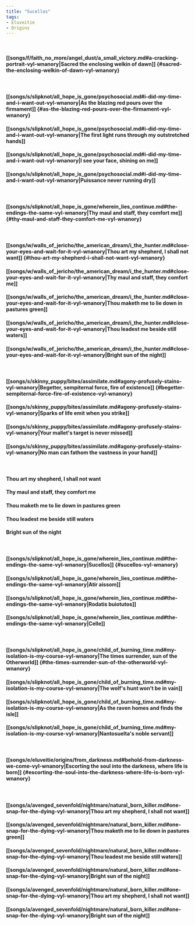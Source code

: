 ```yaml
---
title: "Sucellos"
tags:
- Eluveitie
- Origins
---
```

&nbsp;
#### [[songs/f/faith_no_more/angel_dust/a_small_victory.md#a-cracking-portrait-vyl-wnanory|Sacred the enclosing welkin of dawn]] {#sacred-the-enclosing-welkin-of-dawn-vyl-wnanory}
&nbsp;
#### [[songs/s/slipknot/all_hope_is_gone/psychosocial.md#i-did-my-time-and-i-want-out-vyl-wnanory|As the blazing red pours over the firmament]] {#as-the-blazing-red-pours-over-the-firmament-vyl-wnanory}
#### [[songs/s/slipknot/all_hope_is_gone/psychosocial.md#i-did-my-time-and-i-want-out-vyl-wnanory|The first light runs through my outstretched hands]]
#### [[songs/s/slipknot/all_hope_is_gone/psychosocial.md#i-did-my-time-and-i-want-out-vyl-wnanory|I see your face, shining on me]]
#### [[songs/s/slipknot/all_hope_is_gone/psychosocial.md#i-did-my-time-and-i-want-out-vyl-wnanory|Puissance never running dry]]
&nbsp;
#### [[songs/s/slipknot/all_hope_is_gone/wherein_lies_continue.md#the-endings-the-same-vyl-wnanory|Thy maul and staff, they comfort me]] {#thy-maul-and-staff-they-comfort-me-vyl-wnanory}
&nbsp;
#### [[songs/w/walls_of_jericho/the_american_dream/i_the_hunter.md#close-your-eyes-and-wait-for-it-vyl-wnanory|Thou art my shepherd, I shall not want]] {#thou-art-my-shepherd-i-shall-not-want-vyl-wnanory}
#### [[songs/w/walls_of_jericho/the_american_dream/i_the_hunter.md#close-your-eyes-and-wait-for-it-vyl-wnanory|Thy maul and staff, they comfort me]]
#### [[songs/w/walls_of_jericho/the_american_dream/i_the_hunter.md#close-your-eyes-and-wait-for-it-vyl-wnanory|Thou maketh me to lie down in pastures green]]
#### [[songs/w/walls_of_jericho/the_american_dream/i_the_hunter.md#close-your-eyes-and-wait-for-it-vyl-wnanory|Thou leadest me beside still waters]]
#### [[songs/w/walls_of_jericho/the_american_dream/i_the_hunter.md#close-your-eyes-and-wait-for-it-vyl-wnanory|Bright sun of the night]]
&nbsp;
#### [[songs/s/skinny_puppy/bites/assimilate.md#agony-profusely-stains-vyl-wnanory|Begetter, sempiternal force, fire of existence]] {#begetter-sempiternal-force-fire-of-existence-vyl-wnanory}
#### [[songs/s/skinny_puppy/bites/assimilate.md#agony-profusely-stains-vyl-wnanory|Sparks of life emit when you strike]]
#### [[songs/s/skinny_puppy/bites/assimilate.md#agony-profusely-stains-vyl-wnanory|Your mallet's target is never missed]]
#### [[songs/s/skinny_puppy/bites/assimilate.md#agony-profusely-stains-vyl-wnanory|No man can fathom the vastness in your hand]]
&nbsp;
#### Thou art my shepherd, I shall not want
#### Thy maul and staff, they comfort me
#### Thou maketh me to lie down in pastures green
#### Thou leadest me beside still waters
#### Bright sun of the night
&nbsp;
#### [[songs/s/slipknot/all_hope_is_gone/wherein_lies_continue.md#the-endings-the-same-vyl-wnanory|Sucellos]] {#sucellos-vyl-wnanory}
#### [[songs/s/slipknot/all_hope_is_gone/wherein_lies_continue.md#the-endings-the-same-vyl-wnanory|Atir aissom]]
#### [[songs/s/slipknot/all_hope_is_gone/wherein_lies_continue.md#the-endings-the-same-vyl-wnanory|Rodatis buiotutos]]
#### [[songs/s/slipknot/all_hope_is_gone/wherein_lies_continue.md#the-endings-the-same-vyl-wnanory|Celle]]
&nbsp;
#### [[songs/s/slipknot/all_hope_is_gone/child_of_burning_time.md#my-isolation-is-my-course-vyl-wnanory|The times surrender, sun of the Otherworld]] {#the-times-surrender-sun-of-the-otherworld-vyl-wnanory}
#### [[songs/s/slipknot/all_hope_is_gone/child_of_burning_time.md#my-isolation-is-my-course-vyl-wnanory|The wolf's hunt won't be in vain]]
#### [[songs/s/slipknot/all_hope_is_gone/child_of_burning_time.md#my-isolation-is-my-course-vyl-wnanory|As the raven homes and finds the isle]]
#### [[songs/s/slipknot/all_hope_is_gone/child_of_burning_time.md#my-isolation-is-my-course-vyl-wnanory|Nantosuelta's noble servant]]
&nbsp;
#### [[songs/e/eluveitie/origins/from_darkness.md#behold-from-darkness-we-come-vyl-wnanory|Escorting the soul into the darkness, where life is born]] {#escorting-the-soul-into-the-darkness-where-life-is-born-vyl-wnanory}
&nbsp;
#### [[songs/a/avenged_sevenfold/nightmare/natural_born_killer.md#one-snap-for-the-dying-vyl-wnanory|Thou art my shepherd, I shall not want]]
#### [[songs/a/avenged_sevenfold/nightmare/natural_born_killer.md#one-snap-for-the-dying-vyl-wnanory|Thou maketh me to lie down in pastures green]]
#### [[songs/a/avenged_sevenfold/nightmare/natural_born_killer.md#one-snap-for-the-dying-vyl-wnanory|Thou leadest me beside still waters]]
#### [[songs/a/avenged_sevenfold/nightmare/natural_born_killer.md#one-snap-for-the-dying-vyl-wnanory|Bright sun of the night]]
#### [[songs/a/avenged_sevenfold/nightmare/natural_born_killer.md#one-snap-for-the-dying-vyl-wnanory|Thou art my shepherd, I shall not want]]
#### [[songs/a/avenged_sevenfold/nightmare/natural_born_killer.md#one-snap-for-the-dying-vyl-wnanory|Bright sun of the night]]
